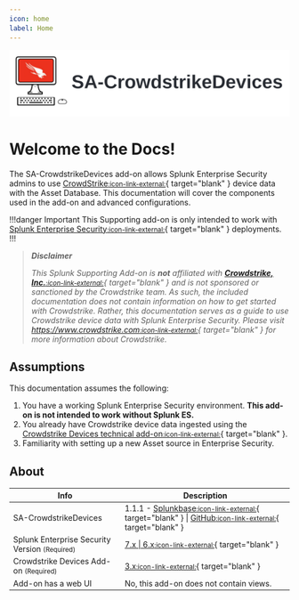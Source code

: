 ```yaml
---
icon: home
label: Home
---
```


![](/static/sa-crowdstrike-hero.webp)

# Welcome to the Docs!

The SA-CrowdstrikeDevices add-on allows Splunk Enterprise Security admins to use [CrowdStrike<small>:icon-link-external:</small>][crowdstrike]{ target="blank" } device data with the Asset Database. This documentation will cover the components used in the add-on and advanced configurations. 

!!!danger Important
This Supporting add-on is only intended to work with [Splunk Enterprise Security<small>:icon-link-external:</small>](https://splunkbase.splunk.com/app/263){ target="blank" } deployments.
!!!

> __*Disclaimer*__
> 
> *This Splunk Supporting Add-on is __not__ affiliated with [__Crowdstrike, Inc.__<small>:icon-link-external:</small>][crowdstrike]{ target="blank" } and is not sponsored or sanctioned by the Crowdstrike team. As such, the included documentation does not contain information on how to get started with Crowdstrike. Rather, this documentation serves as a guide to use Crowdstrike device data with Splunk Enterprise Security. Please visit [https://www.crowdstrike.com<small>:icon-link-external:</small>][crowdstrike]{ target="blank" } for more information about Crowdstrike.*

## Assumptions

This documentation assumes the following:

1. You have a working Splunk Enterprise Security environment. __This add-on is not intended to work without Splunk ES.__
2. You already have Crowdstrike device data ingested using the [Crowdstrike Devices technical add-on<small>:icon-link-external:</small>](https://splunkbase.splunk.com/app/5570){ target="blank" }.
3. Familiarity with setting up a new Asset source in Enterprise Security.

## About

Info | Description
------|----------
SA-CrowdstrikeDevices | 1.1.1 - [Splunkbase<small>:icon-link-external:</small>](https://splunkbase.splunk.com/app/6573){ target="blank" } \| [GitHub<small>:icon-link-external:</small>](https://github.com/ZachChristensen28/SA-CrowdstrikeDevices/releases/tag/v1.1.1){ target="blank" }
Splunk Enterprise Security Version <small>(Required)</small> | [7.x \| 6.x<small>:icon-link-external:</small>](https://splunkbase.splunk.com/app/263){ target="blank" }
Crowdstrike Devices Add-on <small>(Required)</small> | [3.x<small>:icon-link-external:</small>](https://splunkbase.splunk.com/app/5570){ target="blank" }
Add-on has a web UI | No, this add-on does not contain views.

[crowdstrike]: https://www.crowdstrike.com
